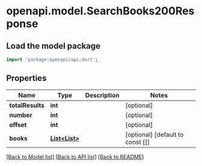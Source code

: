 # openapi.model.SearchBooks200Response

## Load the model package
```dart
import 'package:openapi/api.dart';
```

## Properties
Name | Type | Description | Notes
------------ | ------------- | ------------- | -------------
**totalResults** | **int** |  | [optional] 
**number** | **int** |  | [optional] 
**offset** | **int** |  | [optional] 
**books** | [**List<List<SearchBooks200ResponseBooksInnerInner>>**](List.md) |  | [optional] [default to const []]

[[Back to Model list]](../README.md#documentation-for-models) [[Back to API list]](../README.md#documentation-for-api-endpoints) [[Back to README]](../README.md)


